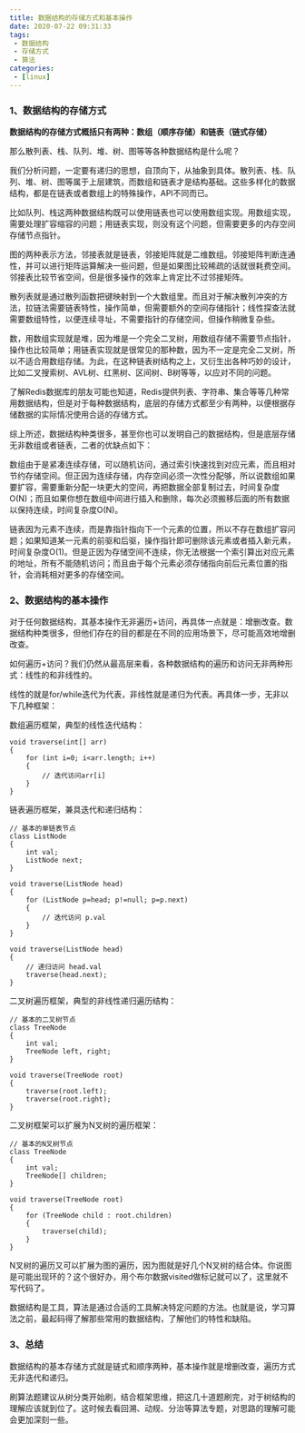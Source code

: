 ```yaml
---
title: 数据结构的存储方式和基本操作
date: 2020-07-22 09:31:33
tags:
 - 数据结构
 - 存储方式
 - 算法
categories:
 - [linux]
---
```


### 1、数据结构的存储方式
**数据结构的存储方式概括只有两种：数组（顺序存储）和链表（链式存储）**

那么散列表、栈、队列、堆、树、图等等各种数据结构是什么呢？

我们分析问题，一定要有递归的思想，自顶向下，从抽象到具体。散列表、栈、队列、堆、树、图等属于上层建筑，而数组和链表才是结构基础。这些多样化的数据结构，都是在链表或者数组上的特殊操作，API不同而已。

比如队列、栈这两种数据结构既可以使用链表也可以使用数组实现。用数组实现，需要处理扩容缩容的问题；用链表实现，则没有这个问题，但需要更多的内存空间存储节点指针。

图的两种表示方法，邻接表就是链表，邻接矩阵就是二维数组。邻接矩阵判断连通性，并可以进行矩阵运算解决一些问题，但是如果图比较稀疏的话就很耗费空间。邻接表比较节省空间，但是很多操作的效率上肯定比不过邻接矩阵。

散列表就是通过散列函数把键映射到一个大数组里。而且对于解决散列冲突的方法，拉链法需要链表特性，操作简单，但需要额外的空间存储指针；线性探查法就需要数组特性，以便连续寻址，不需要指针的存储空间，但操作稍微复杂些。

数，用数组实现就是堆，因为堆是一个完全二叉树，用数组存储不需要节点指针，操作也比较简单；用链表实现就是很常见的那种数，因为不一定是完全二叉树，所以不适合用数组存储。为此，在这种链表树结构之上，又衍生出各种巧妙的设计，比如二叉搜索树、AVL树、红黑树、区间树、B树等等，以应对不同的问题。

了解Redis数据库的朋友可能也知道，Redis提供列表、字符串、集合等等几种常用数据结构，但是对于每种数据结构，底层的存储方式都至少有两种，以便根据存储数据的实际情况使用合适的存储方式。

综上所述，数据结构种类很多，甚至你也可以发明自己的数据结构，但是底层存储无非数组或者链表，二者的优缺点如下：

数组由于是紧凑连续存储，可以随机访问，通过索引快速找到对应元素，而且相对节约存储空间。但正因为连续存储，内存空间必须一次性分配够，所以说数组如果要扩容，需要重新分配一块更大的空间，再把数据全部复制过去，时间复杂度O(N)；而且如果你想在数组中间进行插入和删除，每次必须搬移后面的所有数据以保持连续，时间复杂度O(N)。

链表因为元素不连续，而是靠指针指向下一个元素的位置，所以不存在数组扩容问题；如果知道某一元素的前驱和后驱，操作指针即可删除该元素或者插入新元素，时间复杂度O(1)。但是正因为存储空间不连续，你无法根据一个索引算出对应元素的地址，所有不能随机访问；而且由于每个元素必须存储指向前后元素位置的指针，会消耗相对更多的存储空间。


### 2、数据结构的基本操作
对于任何数据结构，其基本操作无非遍历+访问，再具体一点就是：增删改查。数据结构种类很多，但他们存在的目的都是在不同的应用场景下，尽可能高效地增删改查。

如何遍历+访问？我们仍然从最高层来看，各种数据结构的遍历和访问无非两种形式：线性的和非线性的。

线性的就是for/while迭代为代表，非线性就是递归为代表。再具体一步，无非以下几种框架：

数组遍历框架，典型的线性迭代结构：

```
void traverse(int[] arr)
{
    for (int i=0; i<arr.length; i++)
    {
        // 迭代访问arr[i]
    }
}
```

链表遍历框架，兼具迭代和递归结构：

```
// 基本的单链表节点
class ListNode
{
    int val;
    ListNode next;
}

void traverse(ListNode head)
{
    for (ListNode p=head; p!=null; p=p.next)
    {
        // 迭代访问 p.val
    }
}

void traverse(ListNode head)
{
    // 递归访问 head.val
    traverse(head.next);
}
```

二叉树遍历框架，典型的非线性递归遍历结构：

```
// 基本的二叉树节点
class TreeNode
{
    int val;
    TreeNode left, right;
}

void traverse(TreeNode root)
{
    traverse(root.left);
    traverse(root.right);
}
```

二叉树框架可以扩展为N叉树的遍历框架：

```
// 基本的N叉树节点
class TreeNode
{
    int val;
    TreeNode[] children;
}

void traverse(TreeNode root)
{
    for (TreeNode child : root.children)
    {
        traverse(child);
    }
}
```

N叉树的遍历又可以扩展为图的遍历，因为图就是好几个N叉树的结合体。你说图是可能出现环的？这个很好办，用个布尔数据visited做标记就可以了，这里就不写代码了。

数据结构是工具，算法是通过合适的工具解决特定问题的方法。也就是说，学习算法之前，最起码得了解那些常用的数据结构，了解他们的特性和缺陷。

### 3、总结
数据结构的基本存储方式就是链式和顺序两种，基本操作就是增删改查，遍历方式无非迭代和递归。

刷算法题建议从树分类开始刷，结合框架思维，把这几十道题刷完，对于树结构的理解应该就到位了。这时候去看回溯、动规、分治等算法专题，对思路的理解可能会更加深刻一些。